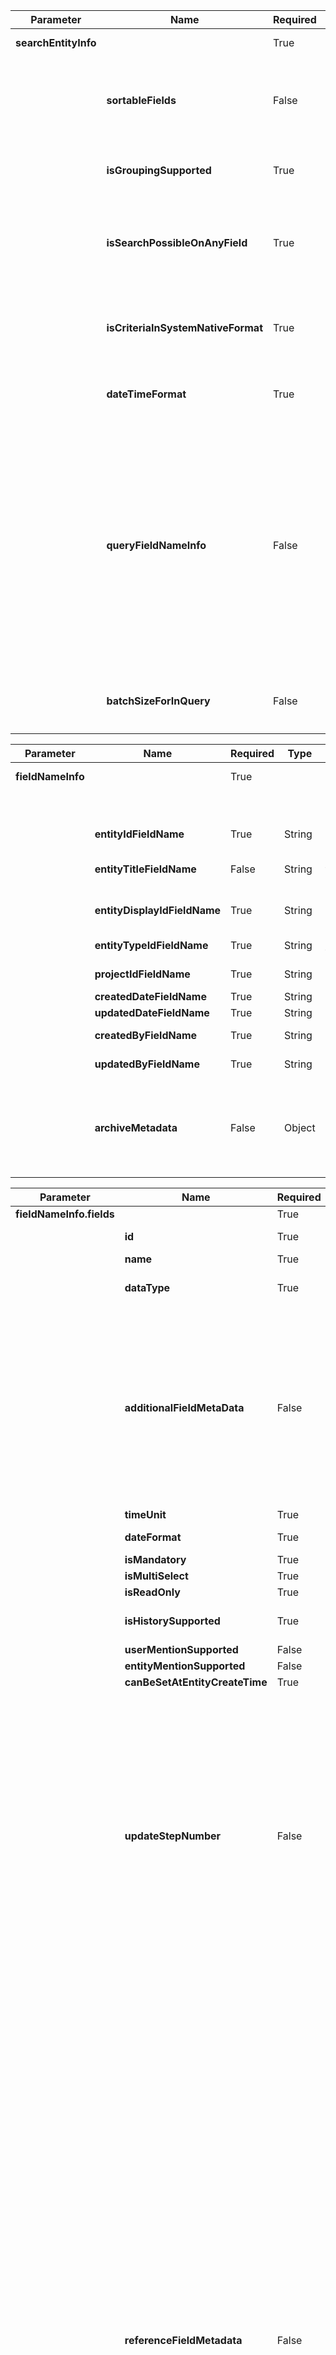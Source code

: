 
| Parameter | Name | Required | Type | Description |
|-----------|------|----------|------|--------------|
| **searchEntityInfo** | | True |  | All the metadata for querying end system to search entities. |
| | **sortableFields** | False | Set`<Enum>` | Send set of fields for which end system supports sorting. For searchEntityInfo no need to pass REVISION_ID in sortableFields set.<br>*E.g. If end system supports sorting on both ENTITY_ID and CREATED_UPDATED_TIME,*<br>`sortableFields = {ENTITY_ID, CREATED_UPDATED_TIME}` |
| | **isGroupingSupported** | True | Boolean | True (Preferred) if end system support order by for both created/updated time and entity id fields, otherwise false. If it is false, OpsHub will sort the results. |
| |**isSearchPossibleOnAnyField** | True | Boolean | If criteria storage needs to be in the end system, then only set the field to true.<br>*The field selected for end system criteria should be queryable. If that's true, pass true here.*<br>To get more details on end system criteria storage, refer [[ Integration_Configuration#Criteria_Configuration | Criteria Configuration ]] |
| |**isCriteriaInSystemNativeFormat** | True | Boolean | Send 'True' if configured criteria in OIM will be in the end system native query format.<br>If 'Yes', the criteria can be the exact query that the end system supports.<br>If 'No', the criteria should be OpsHub standard JSON format query. |
| |**dateTimeFormat** | True | String | Date time format supported within the query.<br>E.g., (where updatedDate > ‘2021-12-31 00:00:00’). Here, dateTimeFormat should be set as `yyyy-MM-dd HH:mm:ss` |
| |**queryFieldNameInfo** | False |  | Query field names should be provided for entity id, entity type id, project id, created date, updated date and created by field.<br>If the query field name for the above fields is the same as their field id given in 'fieldNameInfo', then set this field as 'Null'. Otherwise, provide the end system field names used for querying. If these field names are provided, they will be used to generate queries. Here is a sample format of data to be passed under this parameter:<br><pre>"entityIdFieldName": "entity id field id",<br>&nbsp;&nbsp;"entityTypeIdFieldName": "entity type field id",<br>&nbsp;&nbsp;"projectIdFieldName": "project id’s field id",<br>&nbsp;&nbsp;"createdDateFieldName": "created date’s field id",<br>&nbsp;&nbsp;"updatedDateFieldName": "updated date’s field id",<br>&nbsp;&nbsp;"createdByFieldName": "created by field id"</pre> |
| |**batchSizeForInQuery** | False | Integer | Number of entities end system supports in "IN" or "OR" query. Default will be 250.<br>*E.g. for IN query:* `entityId IN (1, 2, 3)`<br>*E.g. for OR query:* `(entityId = 1) OR (entityId = 2) OR (entityId = 3)` |

| Parameter | Name | Required | Type | Description |
|-----------|------|----------|------|--------------|
| **fieldNameInfo** | | True |  | Provide the end system field details for all the fields that need to be integrated |
|  |  |  |  |For below fields, specify name of the field under which OpsHub will get or send given information for an entity from SDK |
| |**entityIdFieldName** | True | String | Name of the field that contains a unique and uneditable primary id of the entity |
| | **entityTitleFieldName** | False | String | Name of the field that contains title of the entity (For e.g. name, title, summary). Provide this input only if field is to be synchronized as reference field. |
| |**entityDisplayIdFieldName** | True | String | Name of the field that contains a user friendly id of the entity (For e.g. in Jira Issue Key will be entity display field and Issue Id will be entity id) |
| |**entityTypeIdFieldName** | True | String | Name of the field that contains type (Requirement, Bug, etc.) of the entity |
| |**projectIdFieldName** | True | String | Name of the field that contains the project id in which the entity exists |
| | **createdDateFieldName** | True | String | Name of the field that contains the created date of the entity |
| |**updatedDateFieldName** | True | String | Name of the field that contains the last updated date of the entity |
| | **createdByFieldName** | True | String | Name of the field that contains the created by user details of the entity |
| |**updatedByFieldName** | True | String | Name of the field that contains the updated by user details of the entity |
| | **archiveMetadata** | False | Object | Pass this metadata if the entity supports archive operation.<br><pre>"archiveMetadata": {<br>&nbsp;&nbsp;"archivedByFieldName": "Name of the field that contains Archived by User details of the entity",<br>&nbsp;&nbsp;"isArchivedFieldName": "Name of the field that contains If Entity is Archived details of the entity"<br>}</pre> |

| Parameter | Name | Required | Type | Description |
|-----------|------|----------|------|--------------|
| **fieldNameInfo.fields**|  | True |  | Details of all the fields that user want to integrate via SDK |
| | **id** | True | String | Internal name of the field. Always pass internal name only even if field meta is different across projects. OIM will handle the different internal names for the field having the same display name in different projects |
| | **name** | True | String | Display name of the field |
| |**dataType** | True | Enum | Data Type of the field which OIM understands. TEXT, HTML, WIKI, LOOKUP, DATE, DATE_TIME, DATE_STRING, BOOLEAN, NUMBER, USERNAME_AS_USER, TIME_UNIT, EMAIL_AS_USER, RTF, HYPERLINK, TEST_STEP, PARAMETER, REFERENCE, IMAGE, HIERARCHY<br>For example, the end system data type is 'string' but for OIM it's 'TEXT'. So, set dataType as 'TEXT' |
| | **additionalFieldMetaData** | False | Object | This property can be used to set additional meta data of field.<br>For example, the 'Test Step' field is a complex field with nested fields, such as 'Description,' 'Expected Result,' etc. If the 'Description' is of the 'HTML' type, then set the richTextDataType of the 'Test Step' field to 'HTML' inside 'additionalFieldMetaData'.<br><pre>"additionalFieldMetaData" : {<br>&nbsp;&nbsp;"richTextDataType" : "An additional meta of field to determine rich text data type of field."<br>}<br><br>Example:<br>{<br>&nbsp;&nbsp;...,<br>&nbsp;&nbsp;"additionalFieldMetaData":{<br>&nbsp;&nbsp;&nbsp;&nbsp;"richTextDataType":"HTML"<br>&nbsp;&nbsp;},<br>&nbsp;&nbsp;...,<br>}</pre> |
| |**timeUnit** | True |  | If the dataType is TIME_UNIT, this field is required. "MILLISECOND, SECOND, MINUTE, HOUR, DAY" |
| | **dateFormat** | True |  | If the dataType is DATE, this field should only have the date format. E.g., yyyy-MM-dd<br>If dataType is DATE_TIME, this field should have date time format. E.g., yyyy-MM-dd HH:mm:ss.SSS z |
| |**isMandatory** | True | Boolean | Send true if the field is mandatory, otherwise send false |
| | **isMultiSelect** | True | Boolean | Send true if the field is of type lookup or user and multiple values can be selected, otherwise send false |
| | **isReadOnly** | True | Boolean | Send true if the field is read only and cannot be written, otherwise send false |
| | **isHistorySupported** | True | Boolean | Send true, if for /entity-types request, pollerType is ‘ENTITY_WISE_HISTORY’ and end system tracks changes on this field, under revisions. E.g., if the Entity Title/Name is updated and the end system track history like Name updated from ‘oldName’ to ‘New title’, then send True. Send false, otherwise. |
| | **userMentionSupported** | False | Boolean | Send true if users can be mentioned (@Smith) in the given field, otherwise return false |
| | **entityMentionSupported** | False | Boolean | Send true if entities can be mentioned (@entity) in the given field, otherwise return false |
| | **canBeSetAtEntityCreateTime** | True | Boolean | Send true if the field value can be set at the time of entity creation, otherwise false |
| | **updateStepNumber** | False | Number | Required only if you are returning ‘STATIC_SUB_STEPS’ in ‘multiStepUpdate’ from this API. Step number in which the field can be updated. Field group number – where group is for update groups. Number starting with 1,2,3....<br>For example, if there is separate API to transition Status from one state to another and all other fields can be updated in single update request to the end system, then send 1 for all fields except Status. For Status, send 2. For any update request, OpsHub will call update entity SDK API twice, once with payload for all other fields and second time only with Status field<br><br>If the end System allows the Entity Type movement and Project movement then this will be required if you are returning 'STATIC_SUB_STEPS' or 'DYNAMIC_SUB_STEPS' in 'multiStepUpdate' from this API:<br><br>**updateStepNumber for entityTypeIdFieldName:**<br>- "-3": In case the end system have different API for Entity Type and Project Movement. Or the end system doesn't support Project Movement.<br>- "-6": In case the end system have same API for Entity Type and Project Movement.<br><br>**updateStepNumber for projectIdFieldName:**<br>- "-2": In case the end system have different API for Project and Entity Type Movement. Or the end system doesn't support Entity Type Movement.<br>- "-6": In case the end system have same API for Entity Type and Project Movement.<br><br>*If no metadata for the updateStepNumber for either entityTypeIdFieldName or projectIdFieldName is provided then by default they will be treated as having separate API for Entity Type and Project Movement.*<br>*In case of different updateStepNumber of entityType and project, If both entityType and project movement is found supported then the order for update operation will first be Project Movement and then Entity Type movement.* |
| |**referenceFieldMetadata** | False | Object | Pass this metadata if the field is to be synchronized as reference field.<br><pre>referenceFieldMetadata: {<br>&nbsp;&nbsp;referencedEntityTypeId: id of the entity type which is referenced through field. For e.g., if in Bug Entity, release is a reference field, provide id of the release entity type.<br><br>&nbsp;&nbsp;idFieldName: Provide the field name which stores id or URL of the referenced entity in Entity - GET API and History - List API for base entity. If end system provides both id and url of the referenced entity, provide the name of the field which stores id.<br><br>&nbsp;&nbsp;Example 1: If the response of the getting Bug API is as follows:<br>&nbsp;&nbsp;{<br>&nbsp;&nbsp;&nbsp;&nbsp;"id": "391",<br>&nbsp;&nbsp;&nbsp;&nbsp;"fields": {<br>&nbsp;&nbsp;&nbsp;&nbsp;&nbsp;&nbsp;"release": {<br>&nbsp;&nbsp;&nbsp;&nbsp;&nbsp;&nbsp;&nbsp;&nbsp;"releaseId": "100",<br>&nbsp;&nbsp;&nbsp;&nbsp;&nbsp;&nbsp;&nbsp;&nbsp;"description": "This release addresses major customer escalations and some critical defects",<br>&nbsp;&nbsp;&nbsp;&nbsp;&nbsp;&nbsp;&nbsp;&nbsp;"releaseName": "Release 1",<br>&nbsp;&nbsp;&nbsp;&nbsp;&nbsp;&nbsp;&nbsp;&nbsp;"archived": false<br>&nbsp;&nbsp;&nbsp;&nbsp;&nbsp;&nbsp;}<br>&nbsp;&nbsp;&nbsp;&nbsp;}<br>&nbsp;&nbsp;}<br>&nbsp;&nbsp;Here, id field name of the referenced entity is "releaseId".<br><br>&nbsp;&nbsp;Example 2: If the response of getting base entity API is as follows:<br>&nbsp;&nbsp;{<br>&nbsp;&nbsp;&nbsp;&nbsp;"bugRef": "https://example.com/bug/391",<br>&nbsp;&nbsp;&nbsp;&nbsp;"fields": {<br>&nbsp;&nbsp;&nbsp;&nbsp;&nbsp;&nbsp;"release": {<br>&nbsp;&nbsp;&nbsp;&nbsp;&nbsp;&nbsp;&nbsp;&nbsp;"releaseRef": "https://example.com/project1/release/100",<br>&nbsp;&nbsp;&nbsp;&nbsp;&nbsp;&nbsp;&nbsp;&nbsp;"description": "This release addresses major customer escalations and some critical defects",<br>&nbsp;&nbsp;&nbsp;&nbsp;&nbsp;&nbsp;&nbsp;&nbsp;"releaseName": "Release 1",<br>&nbsp;&nbsp;&nbsp;&nbsp;&nbsp;&nbsp;&nbsp;&nbsp;"archived": false<br>&nbsp;&nbsp;&nbsp;&nbsp;&nbsp;&nbsp;}<br>&nbsp;&nbsp;&nbsp;&nbsp;}<br>&nbsp;&nbsp;}<br><br>&nbsp;&nbsp;Here, id field name of the referenced entity is "releaseRef".<br><br>&nbsp;&nbsp;referenceUrl: Provide this input if end system's API provides link to url of the referenced entity instead of id. If end system provides both id and url of the referenced entity, do not include referenceUrl in response.<br>&nbsp;&nbsp;For example 2, if link to url is: "https://example.com/{0}/{1}/{2}" then referenceURl.baseUrl: https://example.com/,  referenceURl.trailingTemplate: {0}/{1}/{2}<br>&nbsp;&nbsp;And referenceUrl.substitutes would be {0, "projectIdFieldName", 1, "entityTypeIdFieldName", 2, "entityIdFieldName"}<br><br>&nbsp;&nbsp;titleFieldName: Provide the field name which stores title or equivalent field of the referenced entity in the Entity - GET API and History - List API for base entity. If end system's APIs' do not have name of the referenced entity in Entity - GET API and History - List API, set this input to null.<br>&nbsp;&nbsp;For example 2, titleFieldName would be releaseName.<br>}</pre> |

| Parameter | Name | Required | Type | Description |
|-----------|------|----------|------|--------------|
| **comment** |  | False | |Pass this parameter if you want to integrate comments for a given entity type. Otherwise, do not send the comment parameter at all. If this parameter is passed, SDK must implement all the Comment APIs. |
| |**fieldNameInfo** | True | Object | If the comment parameter is sent back, then it is mandatory to send fieldNameInfo. The user needs to send the field names as they will be sent by SDK to OpsHub when reading comments and from OpsHub to SDK when adding comments. OpsHub will try to find the given information in the field name specified as part of the data sent here.<br><pre>{<br>&nbsp;&nbsp;"idFieldName":&nbsp;"id",<br>&nbsp;&nbsp;"titleFieldName":&nbsp;"title",<br>&nbsp;&nbsp;"bodyFieldName":&nbsp;"body",<br>&nbsp;&nbsp;"createdDateFieldName":&nbsp;"created",<br>&nbsp;&nbsp;"updatedDateFieldName":&nbsp;"updated",<br>&nbsp;&nbsp;"createdByFieldName":&nbsp;"createdBy",<br>&nbsp;&nbsp;"updatedByFieldName":&nbsp;"updatedBy",<br>&nbsp;&nbsp;"commentTypeFieldName":&nbsp;"commentType"<br>}</pre> |
| |**userMentionSupported** | False | Boolean | Send true if the user mention supported within comments; otherwise, false. |
| |**entityMentionSupported** | False | Boolean | Send true if the user mention supported within comments; otherwise, false. |
| |**commentBodyDataType** | True | Enum | TEXT, HTML, WIKI |
| |**commentIdDataType** | True | Enum | NUMBER, TEXT |
| |**createdUpdatedByFieldDataType** | False | Enum | Pass this parameter if you need user data while creating comment. Example, you want to create comment with same user as source endpoint. If you require username send USERNAME_AS_USER, if you require email address send EMAIL_AS_USER. |
| |**htmlReplacementForNewLine** | True | String | Exact value for new line character in the comment.<br>Possible values are: ‘<br/>’, ‘\n’ or null. |
| |**createUpdateDateFormat** | True | String | Date format for created and updated dates of the comment. |
| |**delayInCommentUpdateTimeInMillis** | False | Number | Expected delay between entity update time and comment update time.<br>There are systems in which comment update is delayed after entity update time. In such systems, identify the maximum delay that may be there in comment update time after entity update time.<br>If there is no delay in the system, the below value can be set as 0.<br>If there is delay of let say up to 2 seconds, set the value to 2000 (in millis). If the delay is up to 5 seconds, set the value to 5000. |
| |**typesOfComments** | True | List`<String>` | The supported list of comment types. E.g., Internal, External, Work Notes, Additional etc. OpsHub will display these comment types under comment mapping. The user can map comment types across connectors to decide the type of comments they want to integrate. |

| Parameter | Name | Required | Type | Description |
|-----------|------|----------|------|--------------|
|**attachment** |  | False |  | Pass this parameter if you want to integrate attachments for a given entity type. Otherwise, do not send the attachment parameter at all.<br>If this parameter is passed, SDK must implement all the Attachment APIs. |
| |**fieldNameInfo** | True | Object | If the attachment parameter is sent back, then it is mandatory to send fieldNameInfo. The user needs to send field names as they will be sent by SDK to OpsHub when reading attachments and from OpsHub to SDK when adding or updating attachments. OpsHub will try to find the given information in the field name specified as part of the data sent here.<br><br><pre>{<br>&nbsp;&nbsp;"idFieldName":&nbsp;"id",<br>&nbsp;&nbsp;"contentUriFieldName":&nbsp;"uri",<br>&nbsp;&nbsp;"renderUriFieldName":&nbsp;"renderUri",<br>&nbsp;&nbsp;"fileNameFieldName":&nbsp;"fileName",<br>&nbsp;&nbsp;"contentTypeFieldName":&nbsp;"contentType",<br>&nbsp;&nbsp;"contentLengthFieldName":&nbsp;"contentLength",<br>&nbsp;&nbsp;"createdOrUpdatedDateFieldName":&nbsp;"updated",<br>&nbsp;&nbsp;"createdByFieldName":&nbsp;"createdBy",<br>&nbsp;&nbsp;"attachmentTypeFieldName":&nbsp;"attachmentType"<br>}</pre><br>**contentUriFieldName:** The field which has the value as the URL to get/download the content of the attachment. If there's no such field in the end system, keep the fieldName as 'contentUri' and set the download link in that field in the actual attachment object.<br><br>**renderUriFieldName:** The field which has value as the URI to render/display the content of the attachment.<br><br>**Note:** This URI is not used to download an attachment. For downloading the attachment URI, refer to **contentUriFieldName**.<br><br>Example: If an inline image is shown with the `<img>` tag, render URI is the value of the `src` attribute of the `<img>` tag. |
| |**updateSupported** | True | Boolean | Send true if the end system supports updating attachment via API; otherwise, false. If false, OpsHub will simulate update attachment behaviour by deleting the attachment and adding a new version. |
| |**deleteSupported** | True | Boolean | Send true if the end system has an API to delete the attachment; otherwise, false. |
| | **historySupported** | True | Boolean | Does the system support history for attachment? True if yes, else false. |
| |**createUpdateDateFormat** | True | String | Date format for created and updated dates of the attachment. |
| |**typesOfAttachments** | True | List&lt;String&gt; | Types of attachments supported by the system: INTERNAL, EXTERNAL, etc. |


| Parameter | Name | Required | Type | Description |
|-----------|------|----------|------|--------------|
|**inlineFile** | | False |  | Pass this parameter if you want to integrate inline files for a given entity type. Otherwise, do not send this parameter at all.<br>Attachment APIs must be implemented to integrate inline files. |
| |**deleteSupported** | True | Boolean | Does the system allow deleting inline files? |
| |**inlineFileStorageType** | True | Enum | Is the inline file/attachment stored at the entity or global level in the system?<br><br>Possible values:<br>1) ENTITY_LEVEL_STORAGE: When inline files are stored in the entity itself<br>2) EXTERNAL_STORAGE: When inline files are stored at the system level |
| |**inlineFileUrlPrefix** | True | List&lt;String&gt; | What is the prefix of inline files?<br>This is used to identify if an inline file or image URL is the URL to some external site or the system's URL.<br><br>Provide the common initial part of the inline files URL. E.g., If the system has inline file URLs like these:<br>- https://media.example-system.com/files/file1.png<br>- https://media.example-system.com/files/file2.docx<br>- https://media.example-system.com/files/file3.pdf<br><br>In this case, the inline file URL prefix is: "https://media.example-system.com/files" |


| Parameter | Name | Required | Type | Description |
|-----------|------|----------|------|-------------|
| **link** | | False |  |Pass this parameter if you want to integrate entity relationship for a given entity type. Otherwise, do not send this parameter at all. Links APIs must be implemented to integrate links |
|  |**fieldNameInfo** | True | Object | <pre>{<br>&nbsp;&nbsp;"linkTypeFieldName":&nbsp;"linkType",<br>&nbsp;&nbsp;"linkedEntityIdFieldName":&nbsp;"linkedEntityId",<br>&nbsp;&nbsp;"linkedEntityTypeFieldName":&nbsp;"linkedEntityType",<br>&nbsp;&nbsp;"linkedEntityScopeIdFieldName":&nbsp;"linkedEntityScopeId",<br>&nbsp;&nbsp;"createdDateFieldName":&nbsp;"createdDate",<br>&nbsp;&nbsp;"createdByFieldName":&nbsp;"createdBy",<br>&nbsp;&nbsp;"linkCommentFieldName":&nbsp;"linkComment",<br>&nbsp;&nbsp;"externalLinkUrlFieldName":&nbsp;"externalLinkUrl",<br>&nbsp;&nbsp;"isExternalLinkFieldName":&nbsp;"isExternalLink"<br>}</pre>|
|  | deleteSupported | True | Boolean | Does the system allow to delete link? |
| | historySupported | True | Boolean | Does the system support history for link? |
|  |createUpdateDateFormat | True | String | Date format for created and updated dates of link |
|  |**linkTypes** | True |  |  |
|  |linkType | True | String | Name of link type: Parent, Child, Relates To, Blocked By, etc |
|  |reverseLinkType | True | String | Name of its reverse link. E.g., if the link type is Parent, then the opposite linkType is Child, i.e. Entity E1 is the parent of entity E2, and E2 is the child of E1 |
|  |isMultiLinkAllowed | True | Boolean | True: If multiple links of this type can be created. False: if only one link of this type can be created. For example: Adding only one parent is allowed to be added for any entity, so set multiLinkAllowed to false for Parent Type. On the other hand, for the ‘Related’ link type, any number of links can be added, so send true |
|  |isLinkMandatory | True | Boolean | True: If link of this type is mandatory for entity create or update. False: If link of this type is not mandatory for entity create or update. For example, it might be mandatory to have a Parent link to another work item for sub-task or task entity type. In this case, send true for the Parent link type for Task |
|  |isBulkLinkingSupported | True | Boolean | True: If bulk linking is supported via API. False: If bulk linking is not supported via API. For example, Bug and task can be linked by relates link type. Multiple tasks (with link type - relates) can be added and removed via a single API. In this case, send true for relates link type for Bug |


| Parameter | Name | Required | Type | Description |
|-----------|------|----------|------|-------------|
| **link.rank** | **rank** | False |  | If entity type supports keeping ordering / ranking of entities, provide metadata for that.<br>e.g., If entities can be ranked and the rank is preserved in the end system, it supports rank.<br><br>In below example, order of 1.1, 1.2, 1.3 are stored and can also be changed and preserved.<br>Similarly order of 2.1 and 2.2 is also preserved.<br><pre>- 1<br>  - 1.1<br>  - 1.2<br>  - 1.3<br>- 2<br>  - 2.1<br>  - 2.2</pre><br>The order can be stored in a field, e.g., rank.<br>The order can also be maintained through siblings (before and after).<br><br>Pass null if rank is not supported by entity type in the end system. |
|  | rankType | True | Enum | The way entities are ranked in the end system.<br><br>* **FLAT_SINGLE**: Entities of same type can only be ranked together.<br><pre>Bug1<br>Bug2<br>Bug3</pre><br>* **FLAT_MULTIPLE**: Entities of different types can be ranked together.<br><br>Bug1<br>Story1<br>Bug2<br>Story<br><br> * **HIERARCHY_SINGLE**: Entities of same type can be ranked in a tree structure.<br><pre>Bug1<br>Bug2<br>  - Bug3<br>  - Bug4<br>Bug5</pre><br>* **HIERARCHY_MULTIPLE**: Entities of different types can be ranked together in a tree structure.<br><pre>Epic 1<br>Story 1<br>&nbsp;&nbsp;- Bug 2<br>&nbsp;&nbsp;- Story 2<br>&nbsp;&nbsp;- Story 3<br>Epic 3</pre> |
|  | supportedRankOperations | True | List`<String>` | List of rank operations supported by the system for ranking entities.<br> * MOVE_BEFORE: Moves current entity before its sibling under a linked entity<br> * MOVE_AFTER: Moves current entity after its sibling under a linked entity<br> * LAST_IN_LIST: Move current entity at the end of the list under its linked entity.<br> * MOVE_BULK_AFTER: Reorders multiple child entities under a parent after a specific sibling.<br><br>Example:<br>Consider the below scenario, where entity type for entities Epic 1 and Epic 2 is Epic and entity type for entities Story 1, Story 2, Story 3, Story 4 and Story 5 is Story<br>Epic 1<br>&nbsp;&nbsp;- Story 1<br>&nbsp;&nbsp;- Story 2<br>&nbsp;&nbsp;- Story 3<br>&nbsp;&nbsp;- Story 4<br>&nbsp;&nbsp;- Story 5<br>Epic 2<br><br>MOVE_BEFORE: Story 3 is moved before Story 2.<br>Here, current entity is Story 3, siblingEntity is Story 2, and linked entity is Epic 1<br><br><br>MOVE_AFTER: Story 2 is moved after Story 4.<br>Here, current entity is Story 2, siblingEntity is Story 4, and linked entity is Epic 1<br><br>LAST_IN_LIST: Story 2 is moved at the last of the list under Epic 1.<br>Here, current entity is Story 2, and linked entity is Epic 1<br><br><br>MOVE_BULK_AFTER: The position of Story 3 and Story 5 are swapped. Now entities under Epic 1 are in following order - Story 1, Story 2, Story 5, Story 4, Story 3<br>Here, current entity is Epic 1, sibling entity is Story 2, and linked entities are Story 5, Story 4 and Story 3<br><br>Note:<br> * MOVE_BULK_AFTER should be provided for the entity under which links can be ordered in bulk manner. In the above example, MOVE_BULK_AFTER should be provided for entity type Epic.<br> * MOVE_BEFORE, MOVE_AFTER, and LAST_IN_LIST should be provided for the entity whose order is being changed. In the above example, these should be provided for entity type Story.<br> * If MOVE_BULK_AFTER is supported for an entity (e.g., Epic), it is not required to configure MOVE_BEFORE, MOVE_AFTER, or LAST_IN_LIST in the linked entity's (e.g., Story) metadata.
|  | rankFieldName | False | String | If entity stores the rank information in a field, provide that field name. Example: stack rank in Azure DevOps, rank in Jira|
|  | rankScope | False | Object | A scope in which the rank of an entity can be uniquely identified.<br><br>e.g., If the rank is uniquely identified under a project, the project id will be the scope of the rank.<br><br>If the rank is uniquely identified under a project and a module, the '{projectId} {moduleId}' will be the scope of the rank.<br><br>If the rank is always unique in the system (across projects, across modules, across components), the scope can be set as null. |


| Parameter | Name | Required | Type | Description |
|------------|------|-----------|------|--------------|
| **link.rank.scope** |  |  |  |  |
|  | template | True | String | String template for rank scope.<br><br>What is the scope made of?<br><br> * If scope is just projectId, provide template as `{0}` and provide substitutes for projectId field name.<br>* If scope is projectId and entityType, provide template as `{0}{1}` and provide substitutes for projectId and entityTypeId field names.<br><br><pre>e.g., "{0}", "{0}{1}", "{0}::{1}", etc.</pre><br>If the projectId is 101 and entityType is 10001,<br><br> * If "{0}::{1}" is provided as template and substitutes are provided for projectId and entityTypeId, the actual scope will be "101::10001". |
|  | substitutes| True | Object | Map containing all the substitute numbers used in template and field name that needs to be replaced against given substitute.<br>The substitute field name can be any field in the entity object.<br><br>**e.g.,**<br>If a template is "{0}::{1}", substitute map can be as follows:<br>`{"0": "projectIdFieldName", "1": "entityTypeIdFieldName"}`<br><br>In the template:<br> * The value of parameter {0} will be replaced with actual value of project id for the entity.<br> * The value of parameter {1} will be replaced with actual value of entity type id for the entity. |

| Parameter | Name | Required | Type | Description |
|------------|------|-----------|------|--------------|
| **userMention** |  | False |  |  |
| | userMentionDataType  | True | Enum | In the case of a given user mentioned, what data will SDK send for that user?<br>*USERNAME_AS_USER*: user's username<br>*EMAIL_AS_USER*: user's email address<br><br>Depending on the data type, OpsHub will search for required user information from the user API. |
|  | **mentionDetails** | True |  |  |
|  | fieldDataType | True | Enum | Type of usermention detection system for field or comment. Each type correlates with a data type of field or comment.<br>For e.g., HTML, WIKI, MARKDOWN, TEXT, HTML_REGEX (If mention containing field is HTML type and all mentions are not detected with html selector, instead provide HTML_REGEX enum and provide a regex in selectorOrRegex that can detect the mention). |
|  | selectorOrRegex | True | List<String> | If the usermention detection system used is of type WIKI or TEXT, return regex to search usermention.<br>Example: return `\\[~accountId:([a-z0-9.]+)\\]` for searching `[~accountId:john.doe]` tags.<br><br>The regex should have 3 parts but only 1 group.<br>The regex must have only 1 group, corresponding to the user field's value as per userMentionDataType.<br><br>*Prefix:* \\[~accountId:<br>*Infix:* ([a-z0-9.]+)<br>*This part will be replaced with username or email*<br>*Only part for username/email should be provided as the group '()'*<br>*Postfix:* \\]<br><br>If the usermention detection system used is of type HTML, return HTML tag selector to search usermention.<br><br>Example:<br>If the usermention tag is `<a>` tag having 'href' attribute, return `a[href]` to search for usermention.<br>Return `a[href]` for `<a href="https://example.com/users/john.doe" rel="john.doe"> John Doe </a>` as the mention tag.<br><br>If HTML tag selector didn't work, use HTML_REGEX as fieldDataType and return regex to search usermention.<br>Example: return `"mentionUser\s(\w+)"` for searching john_doe and jane_doe from data such as:<br>`mentionUser john_doe is working with mentionUser jane_doe`<br><br>*It's important that regex has only 1 group and that 1 group captures the user data corresponding to the user field's value as per userMentionDataType.* |
|  | mentionTemplate | True | String | Usermention template that will be used to create a usermention tag for the target system. As template variables, following variables can be used:<br><br>${id} : id of the user.<br>${username} : Username of the user.<br>${email} : Email of the user.<br>${displayName} : Display name of the user.<br><br>If null value is expected and default template variable value needs to be provided, ':-' operator can be used.<br><br>Examples:<br>${displayName:-Display Name}: This will replace this template variable with 'Display Name' if value of displayName is not present.<br>${displayName:-}: This will replace this template variable with '' (empty string) if value of displayName is not present.<br><br>As per various data types, mention templates can vary.<br><br>**Examples:**<br>HTML: `<a href="https://example.com/users/${username}" rel="${username}"> ${displayName} </a>`<br>Resolved: `<a href="https://example.com/users/john.doe" rel="john.doe"> John Doe </a>`<br><br>Wiki: `[~accountId:${username}]`<br>Resolved: `[~accountId:john.doe]`<br><br>Text: `${username} <${email}>`<br>Resolved: `john.doe <john.doe@email.com>` |
|  | userDataRegex | False |  | Regex to extract user data out of HTML tag attribute or inner text of tag.<br><br>This field is only needed when #fieldDataType is HTML and user data has to be extracted from HTML tag attribute or inner text.<br>This field can be null when #fieldDataType is not HTML.<br>It can also be null if one of the user field values is exact HTML attribute value or inner text.<br>This regex must have only 1 group which corresponds to the value of the user field as per #userMentionDataType.<br><br>**Examples:**<br>1. `<a href="https://example.com/users?name=john.doe"> John Doe </a>`<br>To extract the username from `href`, set `userDataRegex` to `".*[?&]name=([a-z.]+)"`.<br><br>2. `<a href="https://example.com/users/101"> @john.doe </a>`<br>To extract the username from inner text, set `userDataRegex` to `"@([a-z.]+)"`.<br><br>3. `<a href="https://example.com/users/101" rel="john.doe"> John Doe </a>`<br>Here, `rel` attribute's exact value is username. So, no need to provide regex. The userDataRegex can be null.<br><br>4. `<a href="https://example.com/users/101"> john.doe </a>`<br>Here, the inner text's exact value is username. So, no need to provide regex. Hence, the userDataRegex can be null. |
|  | userDataAttributeName | False | String | Name of the HTML tag attribute which contains user field value as per #userMentionDataType.<br>This field is only needed when #fieldDataType is HTML.<br>This field can be null when #fieldDataType is not HTML.<br>If for HTML data type, userDataAttributeName is null, HTML tag's inner text will be considered to have user field value. |




| Parent Parameter | Name | Required | Type | Description |
|------------------|------|-----------|------|-------------|
| **entityMention** |  | False |  |  |
|  | **mentionDetails** | True |  |  |
|  | **fieldDataType** | True | Enum | Type of entity mention detection system for field or comment. Each type correlates with a data type of field or comment. <br><br>For example: **HTML**, **WIKI**, **MARKDOWN**, **TEXT**, **HTML_REGEX** (If mention containing field is HTML type and all mentions are not detected with HTML selector, instead provide **HTML_REGEX** enum and a regex in `selectorOrRegex` that can detect the mention). |
|  | **selectorOrRegex** | True | List `<String>` | If the entity mention detection system used is of type **WIKI** or **TEXT**, return regex for which entity mention needs to be checked.<br><br>The regex must have only one group, corresponding to the entity mention’s value as per `fieldDataType`. <br>**Example:** `\[~([a-z0-9.]+)\]` would search for all `~entitymention` tags.<br><br>If the detection system is **HTML**, return the selector for which entity mention needs to be checked.<br>**Example:** `doc.select("a[href]")` will search for all anchor tags having an `href` attribute.<br><br>If the HTML tag selector didn’t work, use **HTML_REGEX** as `fieldDataType` and return regex to search entity mention.<br>**Example:** return `"workitem\s(\d+)"` for searching entity with id `123` and `456` from data such as `workitem 123 depends on workitem 456`.<br><br> *It's important that the regex has only one group, and that group captures the entity id of the mention.* |
|  | **mentionTemplate** | True | String | The `entityMention` template that will be used to create an entity mention tag for the target system.<br><br>As template variables, the following variables can be used:<br>${entityId} – id of the entity<br>${entityDisplayId} – display id of the entity<br>${entityProject} – project name of the mention scope<br>${entityProjectId} – project id of the mention scope<br>${entityType} – entity type of the mention scope<br><br>As per various data types, mention templates can vary.<br><br>**Examples:**<br>HTML: `<a href="https://example.com/${projectId}/_entity/edit/${entityId}" data-vss-mention="version:1.0">#${entityDisplayId}</a>`<br>Resolved: `<a href="https://example.com/Prj-101/_entity/edit/101" data-vss-mention="version:1.0">#Bug-101</a>`<br><br>Wiki: `https://example.com/browse/${entityId}\|smart-link` <br>Resolved: `https://example.com/browse/DCPA3-7 \|smart-link` <br><br>Text: `${entityId} <${entityDisplayId}>`<br>Resolved: `101 <Bug-101>` |
|  | **entityIdAttribute** | True |  | Parameters to specify the entity id to be read from text, regex, or HTML attribute name.<br>For HTML tag element, attribute name is required.<br>For Wiki, regex is required. |
|  | **dataAttributeName** | False | String | This field is only required when `fieldDataType` is **HTML**. It can be null otherwise.<br>This field contains the name of the HTML tag attribute which contains the entity field value.<br>If `fieldDataType` is **HTML** and this field is null, the HTML tag’s inner text will be considered to have the entity field value. |
|  | **dataRegEx** | False | String | This field is used to extract entity information such as entity id, entity type, project id, or project name from the text.<br><br>In case of HTML, this extracts data from an HTML tag attribute or inner text, based on the selector in `selectorOrRegex`.<br>In case of WIKI, this extracts data from matched text using the selector provided.<br><br>This field is only required when `fieldDataType` is HTML and Id data has to be extracted from HTML tag attribute or inner text. It can be null otherwise or when the id value directly matches HTML content. |
|  | **entityTypeAttribute** | False |  | If end system provide entity type corresponds to mentioned entity along with the mentioned entity id then it is recommended to provide the meta information to extract or read entity type information from mentioned tag.<br><br>If this parameter is not given then OpsHub will search mentioned entity using mentioned id parameter without the entity type and it would be considered that entity id is sufficient, otherwise OpsHub will search mentioned entity using entity type along with id. Examples:<br><br>**Examples:**<br>HTML: `<a class="cke-link-popover-active" href="https://www.example.com/#/23468038167ud/defects?detail=/defect/669232438245">Entity101</a>`<br>WIKI: `[DCPA3-7\|https://www.example.com/browse/DEFECT/DCPA3-7] [displayText\|url]`<br>For above entity mentioned tag the text 'defect' in html example and 'DEFECT' in wiki example is entity type.<br><br>WIKI: `[DCPA3-7\|https://opshub.atlassian.net/browse/DCPA3-7][displayText\|url]`, For above tag: entity type does not exist as part of the mentioned tag, so end system do not require to provide this parameter entityTypeAttribute. |
|  | **entityProjectAttribute** | False |  | If end system provide project corresponds to mentioned entity along with the mentioned entity id then it is recommended to provide the meta information to extract or read project information from mentioned tag. <br><br>If this parameter is not given then OpsHub will search mentioned entity using mentioned id parameter without the project and it would be considered that entity id is sufficient, otherwise OpsHub will search mentioned entity using project along with entity id.<br><br>**Examples:**<br>HTML: `<a href="https://www.example.com/40723eb0-0857-4970-a4f4-8cf657085847/_entity/edit/101" data-vss-mention="version:1.0">#Bug-101</a>`<br>WIKI: [DCPA3-7\|https://www.example.com/browse/TESTP/DCPA3-7][displayText\|url]<br>For above entity mentioned tag the text '40723eb0-0857-4970-a4f4-8cf657085847' in HTML example and 'TESTP' in WIKI example is project of mentioned entity.<br><br>WIKI: [DCPA3-7\|https://www.example.com/browse/DCPA3-7][displayText\|url], For above tag: project does not exist as part of the mentioned tag, so end system do not require to provide this parameter entityProjectAttribute. |
|  | **entityURLDetails** | False |  | This field supports reverse sync for source URL/target URL option.<br><br>Provide the matcher or selector for the matching entity URL of the end system.<br>If the system supports HTML mentions, provide a JSoup matcher for URLs within `href`.<br>If the system supports Wiki, provide a regex for URLs.<br>If both HTML and Wiki mentions are supported, provide a list of entity URL details in mention metadata. |
|  | **entityWebURLMatcher** | False | String | This field contains regex or selector to match entity web url |
|  | **entityIdDataSelector** | False | String | This field contains regex to read the entity id from web url |













































